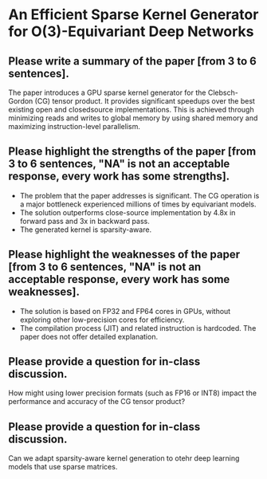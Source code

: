 # An Efficient Sparse Kernel Generator for O(3)-Equivariant Deep Networks

## Please write a summary of the paper [from 3 to 6 sentences].
The paper introduces a GPU sparse kernel generator for the Clebsch-Gordon (CG) tensor product. It provides significant speedups over the best existing open and closedsource implementations. This is achieved through minimizing reads and writes to global memory by using shared memory and maximizing instruction-level parallelism.

## Please highlight the strengths of the paper [from 3 to 6 sentences, "NA" is not an acceptable response, every work has some strengths].
- The problem that the paper addresses is significant. The CG operation is a major bottleneck experienced millions of times by equivariant models.
- The solution outperforms close-source implementation by 4.8x in forward pass and 3x in backward pass.
- The generated kernel is sparsity-aware. 

## Please highlight the weaknesses of the paper [from 3 to 6 sentences, "NA" is not an acceptable response, every work has some weaknesses].
- The solution is based on FP32 and FP64 cores in GPUs, without exploring other low-precision cores for efficiency.
- The compilation process (JIT) and related instruction is hardcoded. The paper does not offer detailed explanation.

## Please provide a question for in-class discussion.
How might using lower precision formats (such as FP16 or INT8) impact the performance and accuracy of the CG tensor product?

## Please provide a question for in-class discussion.
Can we adapt sparsity-aware kernel generation to otehr deep learning models that use sparse matrices.


